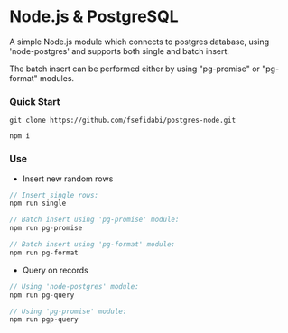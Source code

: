 # Node.js & PostgreSQL 

A simple Node.js module which connects to postgres database, using 'node-postgres' and supports both single and batch insert.

The batch insert can be performed either by using "pg-promise" or "pg-format" modules.


### Quick Start

 ```
git clone https://github.com/fsefidabi/postgres-node.git

npm i
  ```

### Use

- Insert new random rows

```js
// Insert single rows:
npm run single

// Batch insert using 'pg-promise' module:
npm run pg-promise

// Batch insert using 'pg-format' module:
npm run pg-format
```

- Query on records
```js
// Using 'node-postgres' module: 
npm run pg-query

// Using 'pg-promise' module: 
npm run pgp-query

```